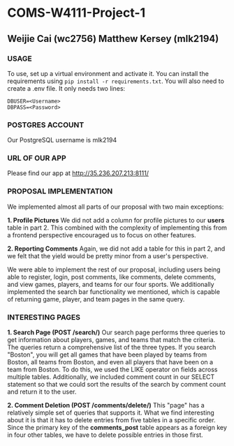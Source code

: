# COMS-W4111-Project-1

## Weijie Cai (wc2756) Matthew Kersey (mlk2194)

### USAGE

To use, set up a virtual environment and activate it. You can install the requirements using `pip install -r requirements.txt`. You will also need to create a .env file. It only needs two lines:  

```plaintext
DBUSER=<Username>  
DBPASS=<Password>
```

### POSTGRES ACCOUNT

Our PostgreSQL username is mlk2194

### URL OF OUR APP

Please find our app at http://35.236.207.213:8111/

### PROPOSAL IMPLEMENTATION

We implemented almost all parts of our proposal with two main exceptions:  

**1. Profile Pictures**
We did not add a column for profile pictures to our __users__ table in part 2. This combined with the complexity of implementing this from a frontend perspective encouraged us to focus on other features.  

**2. Reporting Comments**
Again, we did not add a table for this in part 2, and we felt that the yield would be pretty minor from a user's perspective.  

We were able to implement the rest of our proposal, including users being able to register, login, post comments, like comments, delete comments, and view games, players, and teams for our four sports. We additionally implemented the search bar functionality we mentioned, which is capable of returning game, player, and team pages in the same query.

### INTERESTING PAGES

**1. Search Page (POST /search/)**
Our search page performs three queries to get information about players, games, and teams that match the criteria. The queries return a comprehensive list of the three types. If you search "Boston", you will get all games that have been played by teams from Boston, all teams from Boston, and even all players that have been on a team from Boston. To do this, we used the LIKE operator on fields across multiple tables. Additionally, we included comment count in our SELECT statement so that we could sort the results of the search by comment count and return it to the user.

**2. Comment Deletion (POST /comments/delete/)**
This "page" has a relatively simple set of queries that supports it. What we find interesting about it is that it has to delete entries from five tables in a specific order. Since the primary key of the __comments_post__ table appears as a foreign key in four other tables, we have to delete possible entries in those first.
